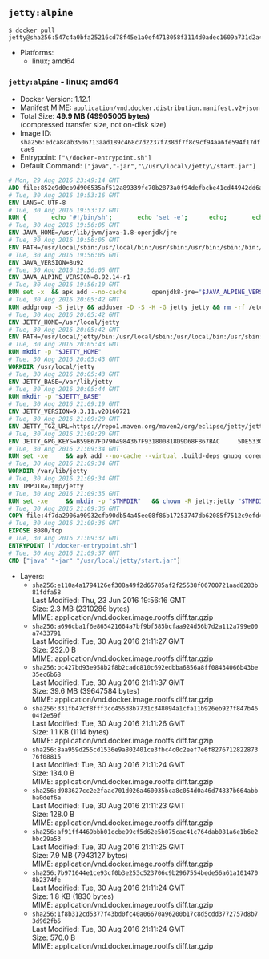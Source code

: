## `jetty:alpine`

```console
$ docker pull jetty@sha256:547c4a0bfa25216cd78f45e1a0ef4718058f3114d0adec1609a731d2a427ee0e
```

-	Platforms:
	-	linux; amd64

### `jetty:alpine` - linux; amd64

-	Docker Version: 1.12.1
-	Manifest MIME: `application/vnd.docker.distribution.manifest.v2+json`
-	Total Size: **49.9 MB (49905005 bytes)**  
	(compressed transfer size, not on-disk size)
-	Image ID: `sha256:edca8cab3506713aad189c468c7d2237f738df7f8c9cf94aa6fe594f17dfcae9`
-	Entrypoint: `["\/docker-entrypoint.sh"]`
-	Default Command: `["java","-jar","\/usr\/local\/jetty\/start.jar"]`

```dockerfile
# Mon, 29 Aug 2016 23:49:14 GMT
ADD file:852e9d0cb9d906535af512a89339fc70b2873a0f94defbcbe41cd44942dd6ac8 in / 
# Tue, 30 Aug 2016 19:53:16 GMT
ENV LANG=C.UTF-8
# Tue, 30 Aug 2016 19:53:17 GMT
RUN { 		echo '#!/bin/sh'; 		echo 'set -e'; 		echo; 		echo 'dirname "$(dirname "$(readlink -f "$(which javac || which java)")")"'; 	} > /usr/local/bin/docker-java-home 	&& chmod +x /usr/local/bin/docker-java-home
# Tue, 30 Aug 2016 19:56:05 GMT
ENV JAVA_HOME=/usr/lib/jvm/java-1.8-openjdk/jre
# Tue, 30 Aug 2016 19:56:05 GMT
ENV PATH=/usr/local/sbin:/usr/local/bin:/usr/sbin:/usr/bin:/sbin:/bin:/usr/lib/jvm/java-1.8-openjdk/jre/bin:/usr/lib/jvm/java-1.8-openjdk/bin
# Tue, 30 Aug 2016 19:56:05 GMT
ENV JAVA_VERSION=8u92
# Tue, 30 Aug 2016 19:56:05 GMT
ENV JAVA_ALPINE_VERSION=8.92.14-r1
# Tue, 30 Aug 2016 19:56:10 GMT
RUN set -x 	&& apk add --no-cache 		openjdk8-jre="$JAVA_ALPINE_VERSION" 	&& [ "$JAVA_HOME" = "$(docker-java-home)" ]
# Tue, 30 Aug 2016 20:05:42 GMT
RUN addgroup -S jetty && adduser -D -S -H -G jetty jetty && rm -rf /etc/group- /etc/passwd- /etc/shadow-
# Tue, 30 Aug 2016 20:05:42 GMT
ENV JETTY_HOME=/usr/local/jetty
# Tue, 30 Aug 2016 20:05:42 GMT
ENV PATH=/usr/local/jetty/bin:/usr/local/sbin:/usr/local/bin:/usr/sbin:/usr/bin:/sbin:/bin:/usr/lib/jvm/java-1.8-openjdk/jre/bin:/usr/lib/jvm/java-1.8-openjdk/bin
# Tue, 30 Aug 2016 20:05:43 GMT
RUN mkdir -p "$JETTY_HOME"
# Tue, 30 Aug 2016 20:05:43 GMT
WORKDIR /usr/local/jetty
# Tue, 30 Aug 2016 20:05:43 GMT
ENV JETTY_BASE=/var/lib/jetty
# Tue, 30 Aug 2016 20:05:44 GMT
RUN mkdir -p "$JETTY_BASE"
# Tue, 30 Aug 2016 21:09:19 GMT
ENV JETTY_VERSION=9.3.11.v20160721
# Tue, 30 Aug 2016 21:09:20 GMT
ENV JETTY_TGZ_URL=https://repo1.maven.org/maven2/org/eclipse/jetty/jetty-distribution/9.3.11.v20160721/jetty-distribution-9.3.11.v20160721.tar.gz
# Tue, 30 Aug 2016 21:09:20 GMT
ENV JETTY_GPG_KEYS=B59B67FD7904984367F931800818D9D68FB67BAC 	5DE533CB43DAF8BC3E372283E7AE839CD7C58886
# Tue, 30 Aug 2016 21:09:34 GMT
RUN set -xe 	&& apk add --no-cache --virtual .build-deps gnupg coreutils curl 	&& curl -SL "$JETTY_TGZ_URL" -o jetty.tar.gz 	&& curl -SL "$JETTY_TGZ_URL.asc" -o jetty.tar.gz.asc 	&& export GNUPGHOME="$(mktemp -d)" 	&& for key in $JETTY_GPG_KEYS; do 		gpg --keyserver ha.pool.sks-keyservers.net --recv-keys "$key"; done 	&& gpg --batch --verify jetty.tar.gz.asc jetty.tar.gz 	&& rm -r "$GNUPGHOME" 	&& tar -xvzf jetty.tar.gz 	&& mv jetty-distribution-$JETTY_VERSION/* ./ 	&& sed -i '/jetty-logging/d' etc/jetty.conf 	&& rm -fr demo-base javadoc 	&& rm jetty.tar.gz* 	&& rm -fr jetty-distribution-$JETTY_VERSION/ 	&& cd $JETTY_BASE 	&& modules="$(grep -- ^--module= "$JETTY_HOME/start.ini" | cut -d= -f2 | paste -d, -s)" 	&& java -jar "$JETTY_HOME/start.jar" --add-to-startd="$modules,setuid" 	&& apk del .build-deps 	&& rm -fr .build-deps 	&& rm -rf /tmp/hsperfdata_root
# Tue, 30 Aug 2016 21:09:34 GMT
WORKDIR /var/lib/jetty
# Tue, 30 Aug 2016 21:09:34 GMT
ENV TMPDIR=/tmp/jetty
# Tue, 30 Aug 2016 21:09:35 GMT
RUN set -xe 	&& mkdir -p "$TMPDIR" 	&& chown -R jetty:jetty "$TMPDIR" "$JETTY_BASE"
# Tue, 30 Aug 2016 21:09:36 GMT
COPY file:4f7da2906a90932cfb90db54a45ee08f86b17253747db62085f7512c9efd46ad in / 
# Tue, 30 Aug 2016 21:09:36 GMT
EXPOSE 8080/tcp
# Tue, 30 Aug 2016 21:09:37 GMT
ENTRYPOINT ["/docker-entrypoint.sh"]
# Tue, 30 Aug 2016 21:09:37 GMT
CMD ["java" "-jar" "/usr/local/jetty/start.jar"]
```

-	Layers:
	-	`sha256:e110a4a1794126ef308a49f2d65785af2f25538f06700721aad8283b81fdfa58`  
		Last Modified: Thu, 23 Jun 2016 19:56:16 GMT  
		Size: 2.3 MB (2310286 bytes)  
		MIME: application/vnd.docker.image.rootfs.diff.tar.gzip
	-	`sha256:a696cba1f6e865421664a7bf9bf585bcfaa924d56b7d2a112a799e00a7433791`  
		Last Modified: Tue, 30 Aug 2016 21:11:27 GMT  
		Size: 232.0 B  
		MIME: application/vnd.docker.image.rootfs.diff.tar.gzip
	-	`sha256:bc427bd93e958b2f8b2cadc810c692edbba6856a8ff08434066b43be35ec6b68`  
		Last Modified: Tue, 30 Aug 2016 21:11:37 GMT  
		Size: 39.6 MB (39647584 bytes)  
		MIME: application/vnd.docker.image.rootfs.diff.tar.gzip
	-	`sha256:331fb47cf8fff3cc455d8b7731c348094a1cfa11b926eb927f847b4604f2e59f`  
		Last Modified: Tue, 30 Aug 2016 21:11:26 GMT  
		Size: 1.1 KB (1114 bytes)  
		MIME: application/vnd.docker.image.rootfs.diff.tar.gzip
	-	`sha256:8aa959d255cd1536e9a802401ce3fbc4c0c2eef7e6f827671282287376f08815`  
		Last Modified: Tue, 30 Aug 2016 21:11:24 GMT  
		Size: 134.0 B  
		MIME: application/vnd.docker.image.rootfs.diff.tar.gzip
	-	`sha256:d983627cc2e2faac701d026a460035bca8c054d0a46d74837b664abbba0def6a`  
		Last Modified: Tue, 30 Aug 2016 21:11:23 GMT  
		Size: 128.0 B  
		MIME: application/vnd.docker.image.rootfs.diff.tar.gzip
	-	`sha256:af91ff4469bbb01ccbe99cf5d62e5b075cac41c764dab081a6e1b6e2bbc29a53`  
		Last Modified: Tue, 30 Aug 2016 21:11:25 GMT  
		Size: 7.9 MB (7943127 bytes)  
		MIME: application/vnd.docker.image.rootfs.diff.tar.gzip
	-	`sha256:7b971644e1ce93cf0b3e253c523706c9b2967554bede56a61a1014708b2374fe`  
		Last Modified: Tue, 30 Aug 2016 21:11:24 GMT  
		Size: 1.8 KB (1830 bytes)  
		MIME: application/vnd.docker.image.rootfs.diff.tar.gzip
	-	`sha256:1f8b312cd5377f43bd0fc40a06670a96200b17c8d5cdd3772757d8b73d962fb5`  
		Last Modified: Tue, 30 Aug 2016 21:11:24 GMT  
		Size: 570.0 B  
		MIME: application/vnd.docker.image.rootfs.diff.tar.gzip
